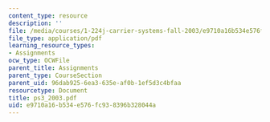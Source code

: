 ```yaml
---
content_type: resource
description: ''
file: /media/courses/1-224j-carrier-systems-fall-2003/e9710a16b534e576fc938396b328044a_ps3_2003.pdf
file_type: application/pdf
learning_resource_types:
- Assignments
ocw_type: OCWFile
parent_title: Assignments
parent_type: CourseSection
parent_uid: 96dab925-6ea3-635e-af0b-1ef5d3c4bfaa
resourcetype: Document
title: ps3_2003.pdf
uid: e9710a16-b534-e576-fc93-8396b328044a
---
```

